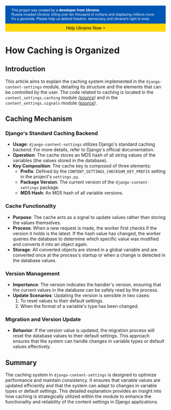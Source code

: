 [![Stand With Ukraine](https://raw.githubusercontent.com/vshymanskyy/StandWithUkraine/main/banner-direct-single.svg)](https://stand-with-ukraine.pp.ua)

# How Caching is Organized

## Introduction

This article aims to explain the caching system implemented in the `django-content-settings` module, detailing its structure and the elements that can be controlled by the user. The code related to caching is located in the `content_settings.caching` module *([source](https://github.com/occipital/django-content-settings/blob/master/content_settings/caching.py))* and in the `content_settings.signals` module *([source](https://github.com/occipital/django-content-settings/blob/master/content_settings/signals.py))*.

## Caching Mechanism

### Django's Standard Caching Backend

- **Usage**: `django-content-settings` utilizes Django's standard caching backend. For more details, refer to Django's official documentation.
- **Operation**: The cache stores an MD5 hash of all string values of the variables (the values stored in the database).
- **Key Composition**: The cache key is composed of three elements:
  - **Prefix**: Defined by the `CONTENT_SETTINGS_CHECKSUM_KEY_PREFIX` setting in the project's `settings.py`.
  - **Package Version**: The current version of the `django-content-settings` package.
  - **MD5 Hash**: An MD5 hash of all variable versions.

### Cache Functionality

- **Purpose**: The cache acts as a signal to update values rather than storing the values themselves.
- **Process**: When a new request is made, the worker first checks if the version it holds is the latest. If the hash value has changed, the worker queries the database to determine which specific value was modified and converts it into an object again.
- **Storage**: All converted objects are stored in a global variable and are converted once at the process's startup or when a change is detected in the database values.

### Version Management

- **Importance**: The version indicates the handler's version, ensuring that the current values in the database can be safely read by the process.
- **Update Scenarios**: Updating the version is sensible in two cases:
  1. To reset values to their default settings.
  2. When the format of a variable's type has been changed.

### Migration and Version Update

- **Behavior**: If the version value is updated, the migration process will reset the database values to their default settings. This approach ensures that the system can handle changes in variable types or default values effectively.

## Summary

The caching system in `django-content-settings` is designed to optimize performance and maintain consistency. It ensures that variable values are updated efficiently and that the system can adapt to changes in variable types or default settings. This detailed explanation provides an insight into how caching is strategically utilized within the module to enhance the functionality and reliability of the content settings in Django applications.
